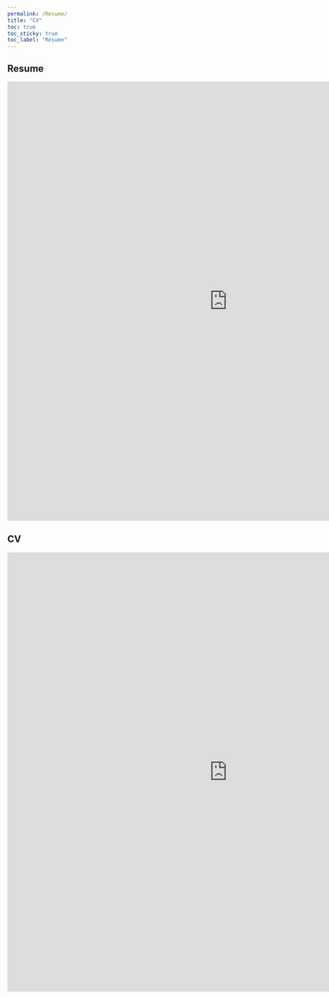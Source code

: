 ```yaml
---
permalink: /Resume/
title: "CV"
toc: true
toc_sticky: true
toc_label: "Resume"
---
```


## Resume

<embed src="https://jacob-spiegel.github.io/Jacob-Spiegel/assets/Resume_CV/Jacob_Spiegel_Resume.pdf?zoom=50" width="1000" height="1000">


## CV

<embed src="https://jacob-spiegel.github.io/Jacob-Spiegel/assets/Resume_CV/Jacob_Spiegel_CV.pdf?zoom=50" width="1000" height="1000">